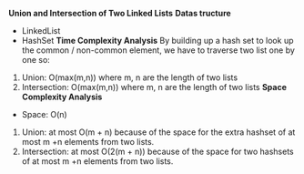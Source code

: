 **Union and Intersection of Two Linked Lists**
**Datas tructure**
- LinkedList
- HashSet
**Time Complexity Analysis**
By building up a hash set to look up the common / non-common element, we have to traverse two list one by one so:
 1. Union: O(max(m,n)) where m, n are the length of two lists
 2. Intersection: O(max(m,n)) where m, n are the length of two lists
 **Space Complexity Analysis**
 - Space: O(n)
 1. Union: at most O(m + n) because of the space for the extra hashset of at most m +n elements from two lists.
 2. Intersection: at most O(2(m + n)) because of the space for two hashsets of at most m +n elements from two lists.
